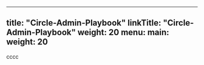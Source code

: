 
---
title: "Circle-Admin-Playbook"
linkTitle: "Circle-Admin-Playbook"
weight: 20
menu:
  main:
    weight: 20
---

cccc

